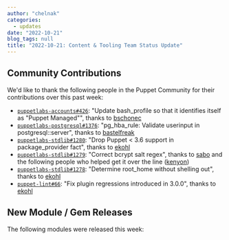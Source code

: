 ```yaml
---
author: "chelnak"
categories:
  - updates
date: "2022-10-21"
blog_tags: null
title: "2022-10-21: Content & Tooling Team Status Update"
---
```


## Community Contributions

We'd like to thank the following people in the Puppet Community for their contributions over this past week:

- [`puppetlabs-accounts#426`][puppetlabs-accounts-pr-426]: "Update bash_profile so that it identifies itself as "Puppet Managed"", thanks to [bschonec][bschonec]
- [`puppetlabs-postgresql#1376`][puppetlabs-postgresql-pr-1376]: "pg_hba_rule: Validate userinput in postgresql::server", thanks to [bastelfreak][bastelfreak]
- [`puppetlabs-stdlib#1280`][puppetlabs-stdlib-pr-1280]: "Drop Puppet < 3.6 support in package_provider fact", thanks to [ekohl][ekohl]
- [`puppetlabs-stdlib#1279`][puppetlabs-stdlib-pr-1279]: "Correct bcrypt salt regex", thanks to [sabo][sabo] and the following people who helped get it over the line ([kenyon][kenyon])
- [`puppetlabs-stdlib#1278`][puppetlabs-stdlib-pr-1278]: "Determine root_home without shelling out", thanks to [ekohl][ekohl]
- [`puppet-lint#66`][puppet-lint-pr-66]: "Fix plugin regressions introduced in 3.0.0", thanks to [ekohl][ekohl]

## New Module / Gem Releases

The following modules were released this week:


  [puppetlabs-accounts-pr-426]: https://github.com/puppetlabs/puppetlabs-accounts/pull/426
  [bschonec]: https://github.com/bschonec
  [puppetlabs-postgresql-pr-1376]: https://github.com/puppetlabs/puppetlabs-postgresql/pull/1376
  [bastelfreak]: https://github.com/bastelfreak
  [puppetlabs-stdlib-pr-1280]: https://github.com/puppetlabs/puppetlabs-stdlib/pull/1280
  [ekohl]: https://github.com/ekohl
  [puppetlabs-stdlib-pr-1279]: https://github.com/puppetlabs/puppetlabs-stdlib/pull/1279
  [sabo]: https://github.com/sabo
  [kenyon]: https://github.com/kenyon
  [puppetlabs-stdlib-pr-1278]: https://github.com/puppetlabs/puppetlabs-stdlib/pull/1278
  [puppet-lint-pr-66]: https://github.com/puppetlabs/puppet-lint/pull/66
